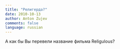 ```yaml
---
title: "Религерда?"
date: 2010-10-13
author: Anton Zujev
comments: false
language: russian
---
```


А как бы Вы перевели название фильма Religulous?